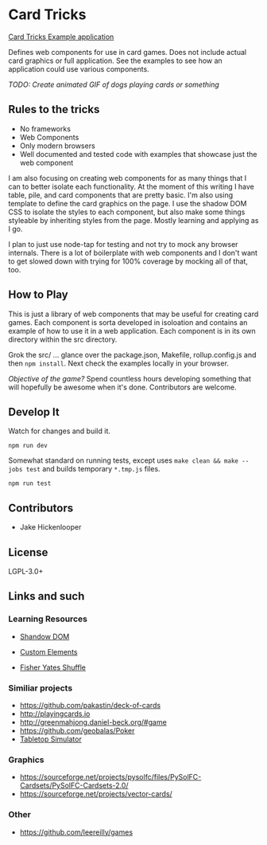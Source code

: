 # Card Tricks

[Card Tricks Example application](https://jkenlooper.github.io/card-tricks/)

Defines web components for use in card games. Does not include actual card
graphics or full application.  See the examples to see how an application could
use various components. 
<!-- TODO: Also see 
[Cards on a Plane](https://gitlab.com/jkenlooper/wip-card)
which is an application that is in development that will use these web
components. -->

_TODO: Create animated GIF of dogs playing cards or something_

## Rules to the tricks

* No frameworks
* Web Components
* Only modern browsers
* Well documented and tested code with examples that showcase just the web component

I am also focusing on creating web components for as many things that I can to
better isolate each functionality.  At the moment of this writing I have table,
pile, and card components that are pretty basic.  I'm also using template to
define the card graphics on the page.  I use the shadow DOM CSS to
isolate the styles to each component, but also make some things styleable by
inheriting styles from the page.  Mostly learning and applying as I go.

I plan to just use node-tap for testing and not try to mock any browser
internals.  There is a lot of boilerplate with web components and I don't want
to get slowed down with trying for 100% coverage by mocking all of that, too.

## How to Play

This is just a library of web components that may be useful for creating card
games.  Each component is sorta developed in isoloation and contains an example
of how to use it in a web application.  Each component is in its own directory
within the src directory.

Grok the src/ ... glance over the package.json, Makefile, rollup.config.js and
then `npm install`.  Next check the examples locally in your browser.  

*Objective of the game?* Spend countless hours developing something that will
hopefully be awesome when it's done.  Contributors are welcome.

## Develop It

Watch for changes and build it.

```
npm run dev
```

Somewhat standard on running tests, except uses 
`make clean && make --jobs test`
and builds temporary `*.tmp.js` files.
```
npm run test
```

## Contributors

* Jake Hickenlooper


## License

LGPL-3.0+

## Links and such

### Learning Resources

* [Shandow DOM](https://developers.google.com/web/fundamentals/getting-started/primers/shadowdom)
* [Custom Elements](https://developers.google.com/web/fundamentals/getting-started/primers/customelements)

* [Fisher Yates Shuffle](https://en.wikipedia.org/wiki/Fisher–Yates_shuffle)


### Similiar projects

* https://github.com/pakastin/deck-of-cards
* http://playingcards.io
* http://greenmahjong.daniel-beck.org/#game
* https://github.com/geobalas/Poker
* [Tabletop Simulator](http://berserk-games.com/tabletop-simulator/)

### Graphics

* https://sourceforge.net/projects/pysolfc/files/PySolFC-Cardsets/PySolFC-Cardsets-2.0/
* https://sourceforge.net/projects/vector-cards/

### Other

* https://github.com/leereilly/games
